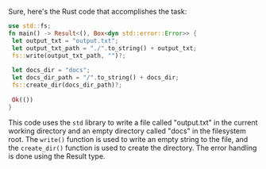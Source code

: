 Sure, here's the Rust code that accomplishes the task:
```rust
use std::fs;
fn main() -> Result<(), Box<dyn std::error::Error>> {
 let output_txt = "output.txt";
 let output_txt_path = "./".to_string() + output_txt;
 fs::write(output_txt_path, "")?;
 
 let docs_dir = "docs";
 let docs_dir_path = "/".to_string() + docs_dir;
 fs::create_dir(docs_dir_path)?;
 
 Ok(())
}
```
This code uses the `std` library to write a file called "output.txt" in the current working directory and an empty directory called "docs" in the filesystem root. The `write()` function is used to write an empty string to the file, and the `create_dir()` function is used to create the directory. The error handling is done using the Result type.

